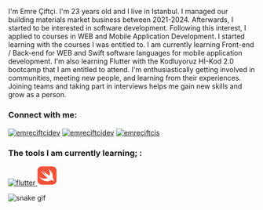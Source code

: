 <body>
    <p>I'm Emre Çiftçi. I'm 23 years old and I live in Istanbul.
    I managed our building materials market business between 2021-2024.
    Afterwards, I started to be interested in software development.
    Following this interest, I applied to courses in WEB and Mobile Application Development.
    I started learning with the courses I was entitled to. 
    I am currently learning Front-end / Back-end for WEB and Swift software languages for mobile application development.
    I'm also learning Flutter with the Kodluyoruz Hİ-Kod 2.0 bootcamp that I am entitled to attend.
    I'm enthusiastically getting involved in communities, meeting new people, and learning from their experiences. Joining teams and taking part in interviews helps me gain new skills and grow as a person.</p>
</body>

<h3 align="left">Connect with me:</h3>
<p align="left">
<a href="https://twitter.com/emreciftcidev" target="blank"><img align="center" src="https://raw.githubusercontent.com/rahuldkjain/github-profile-readme-generator/master/src/images/icons/Social/twitter.svg" alt="emreciftcidev" height="30" width="40" /></a>
<a href="https://linkedin.com/in/emreciftcidev" target="blank"><img align="center" src="https://raw.githubusercontent.com/rahuldkjain/github-profile-readme-generator/master/src/images/icons/Social/linked-in-alt.svg" alt="emreciftcidev" height="30" width="40" /></a>
<a href="https://instagram.com/emreciftcis" target="blank"><img align="center" src="https://raw.githubusercontent.com/rahuldkjain/github-profile-readme-generator/master/src/images/icons/Social/instagram.svg" alt="emreciftcis" height="30" width="40" /></a>
</p>

<h3 align="left">The tools I am currently learning; :</h3>
<p align="left"> <a href="https://flutter.dev" target="_blank" rel="noreferrer"> <img src="https://www.vectorlogo.zone/logos/flutterio/flutterio-icon.svg" alt="flutter" width="40" height="40"/> </a> <a href="https://developer.apple.com/swift/" target="_blank" rel="noreferrer"> <img src="https://raw.githubusercontent.com/devicons/devicon/master/icons/swift/swift-original.svg" alt="swift" width="40" height="40"/> </a> </p>

![snake gif](https://github.com/emreciftcidev/emreciftcidev/blob/output/github-contribution-grid-snake.gif)
